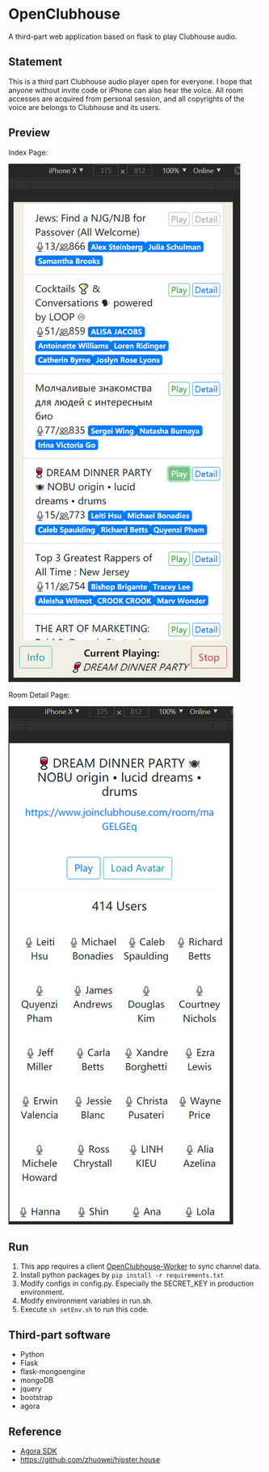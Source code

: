 # OpenClubhouse

A third-part web application based on flask to play Clubhouse audio.

## Statement

This is a third part Clubhouse audio player open for everyone. I hope that anyone without invite code or iPhone can also hear the voice. All room accesses are acquired from personal session, and all copyrights of the voice are belongs to Clubhouse and its users.

## Preview

Index Page:

![index shortcut](./doc/index.png)

Room Detail Page:

![room shortcut](./doc/room.png)

## Run

1. This app requires a client [OpenClubhouse-Worker](https://github.com/ai-eks/OpenClubhouse-Worker) to sync channel data.
2. Install python packages by `pip install -r requirements.txt`
3. Modify configs in config.py. Especially the SECRET_KEY in production environment.
4. Modify environment variables in run.sh.
5. Execute `sh setEnv.sh` to run this code.

## Third-part software

- Python
- Flask
- flask-mongoengine
- mongoDB
- jquery
- bootstrap
- agora

## Reference

- [Agora SDK](https://docs.agora.io/en/Voice/API%20Reference/web_ng/index.html)
- https://github.com/zhuowei/hipster.house